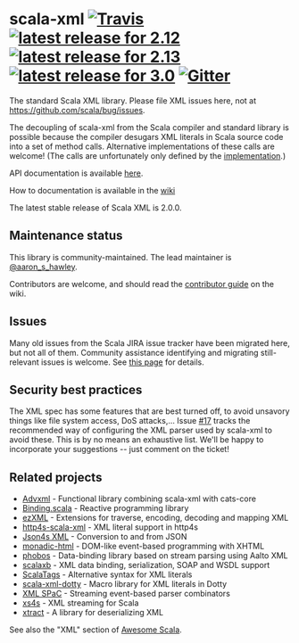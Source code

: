 scala-xml
[![Travis](https://img.shields.io/travis/scala/scala-xml.svg)](https://travis-ci.org/scala/scala-xml)
[![latest release for 2.12](https://img.shields.io/maven-central/v/org.scala-lang.modules/scala-xml_2.12.svg?label=scala+2.12)](http://mvnrepository.com/artifact/org.scala-lang.modules/scala-xml_2.12)
[![latest release for 2.13](https://img.shields.io/maven-central/v/org.scala-lang.modules/scala-xml_2.13.svg?label=scala+2.13)](http://mvnrepository.com/artifact/org.scala-lang.modules/scala-xml_2.13)
[![latest release for 3.0](https://img.shields.io/maven-central/v/org.scala-lang.modules/scala-xml_3.svg?label=scala+3)](http://mvnrepository.com/artifact/org.scala-lang.modules/scala-xml_3)
[![Gitter](https://badges.gitter.im/Join+Chat.svg)](https://gitter.im/scala/scala-xml)
=========

The standard Scala XML library. Please file XML issues here, not at https://github.com/scala/bug/issues.

The decoupling of scala-xml from the Scala compiler and standard library is possible because the compiler desugars XML literals in Scala source code into a set of method calls. Alternative implementations of these calls are welcome! (The calls are unfortunately only defined by the [implementation](https://github.com/scala/scala/blob/2.11.x/src/compiler/scala/tools/nsc/ast/parser/SymbolicXMLBuilder.scala).)

API documentation is available [here](https://javadoc.io/doc/org.scala-lang.modules/scala-xml_2.13/).

How to documentation is available in the [wiki](https://github.com/scala/scala-xml/wiki)

The latest stable release of Scala XML is 2.0.0.

## Maintenance status

This library is community-maintained. The lead maintainer is [@aaron_s_hawley](https://github.com/ashawley).

Contributors are welcome, and should read the [contributor guide](https://github.com/scala/scala-xml/wiki/Contributor-guide) on the wiki.

## Issues

Many old issues from the Scala JIRA issue tracker have been migrated
here, but not all of them. Community assistance identifying and
migrating still-relevant issues is welcome.  See [this
page](https://github.com/scala/scala-xml/issues/62) for details.

## Security best practices

The XML spec has some features that are best turned off, to avoid unsavory things like file system access, DoS attacks,... Issue [#17](https://github.com/scala/scala-xml/issues/17) tracks the recommended way of configuring the XML parser used by scala-xml to avoid these. This is by no means an exhaustive list. We'll be happy to incorporate your suggestions -- just comment on the ticket!

## Related projects

- [Advxml](https://github.com/geirolz/advxml) - Functional library combining scala-xml with cats-core
- [Binding.scala](https://github.com/ThoughtWorksInc/Binding.scala) - Reactive programming library
- [ezXML](https://github.com/JulienSt/ezXML) - Extensions for traverse, encoding, decoding and mapping XML
- [http4s-scala-xml](https://http4s.org/v0.21/entity/) - XML literal support in http4s
- [Json4s XML](https://github.com/json4s/json4s) - Conversion to and from JSON
- [monadic-html](https://github.com/OlivierBlanvillain/monadic-html) - DOM-like event-based programming with XHTML
- [phobos](https://github.com/TinkoffCreditSystems/phobos) - Data-binding library based on stream parsing using Aalto XML
- [scalaxb](http://scalaxb.org/) - XML data binding, serialization, SOAP and WSDL support
- [ScalaTags](https://github.com/lihaoyi/scalatags) - Alternative syntax for XML literals
- [scala-xml-dotty](https://github.com/felixmulder/scala-xml-dotty) - Macro library for XML literals in Dotty
- [XML SPaC](https://github.com/dylemma/xml-spac) - Streaming event-based parser combinators
- [xs4s](https://github.com/ScalaWilliam/xs4s) - XML streaming for Scala
- [xtract](https://github.com/lucidsoftware/xtract) - A library for deserializing XML

See also the "XML" section of [Awesome Scala](https://github.com/lauris/awesome-scala).
